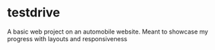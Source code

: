 # testdrive
A basic web project on an automobile website. Meant to showcase my progress with layouts and responsiveness
